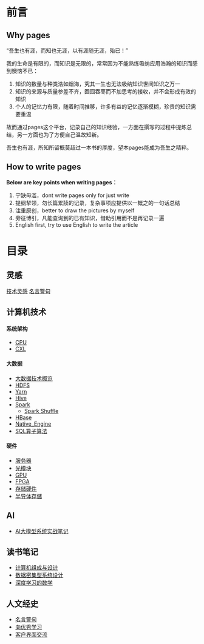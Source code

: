 # 前言

## Why pages
“吾生也有涯，而知也无涯，以有涯随无涯，殆已！”

我的生命是有限的，而知识是无限的，常常因为不能熟练吸纳应用浩瀚的知识而感到懊恼不已：
1. 知识的数量与种类浩如烟海，究其一生也无法吸纳知识世间知识之万一
2. 知识的来源与质量参差不齐，囫囵吞枣而不加思考的接收，并不会形成有效的知识
3. 个人的记忆力有限，随着时间推移，许多有益的记忆逐渐模糊，珍贵的知识需要重温

故而通过pages这个平台，记录自己的知识经验，一方面在撰写的过程中提炼总结，另一方面也为了方便自己温故知新。

吾生也有涯，所知所留概莫超过一本书的厚度，望本pages能成为吾生之精粹。
## How to write pages
**Below are key points when writing pages：**
1. 宁缺毋滥，dont write pages only for just write
2. 提纲挈领，勿长篇累牍的记录，复杂事项应提供以一概之的一句话总结
3. 注重原创，better to draw the pictures by myself
4. 旁征博引，凡能查询到的已有知识，借助引用而不是再记录一遍
5. English first, try to use  English to write the article

# 目录
## 灵感
[技术灵感](技术灵感.md)
[名言警句](名言警句.md)
## 计算机技术
#### 系统架构
- [CPU](计算机技术/系统架构/CPU.md)
- [CXL](计算机技术/系统架构/CXL.md)

#### 大数据
- [大数据技术概览](计算机技术/大数据/大数据技术概览.md)
- [HDFS](计算机技术/大数据/HDFS.md)
- [Yarn](计算机技术/大数据/Yarn.md)
- [Hive](计算机技术/大数据/Hive.md)
- [Spark](计算机技术/大数据/Spark.md)
	- [Spark Shuffle](计算机技术/大数据/Spark%20Shuffle.md)
- [HBase](计算机技术/大数据/HBase.md)
- [Native_Engine](计算机技术/大数据/Native_Engine.md)
- [SQL算子算法](计算机技术/大数据/SQL算子算法.md)
#### 硬件
- [服务器](计算机技术/硬件/服务器.md)
- [光模块](计算机技术/硬件/光模块.md)
- [GPU](计算机技术/硬件/GPU.md)
- [FPGA](计算机技术/硬件/FPGA.md)
- [存储硬件](计算机技术/硬件/存储硬件.md)
- [半导体存储](计算机技术/硬件/半导体存储.md)
## AI
- [AI大模型系统实战笔记](计算机技术/AI/AI大模型系统实战/AI大模型系统实战笔记.md)
## 读书笔记
- [计算机组成与设计](读书笔记/书籍/计算机组成与设计.md)
- [数据密集型系统设计](读书笔记/书籍/数据密集型系统设计.md)
- [深度学习的数学](读书笔记/书籍/深度学习的数学.md)
## 人文经史
- [名言警句](名言警句.md)
- [向优秀学习](人文经史/职场晋升/向优秀学习.md)
- [客户界面交流](人文经史/职场晋升/客户界面交流.md)

